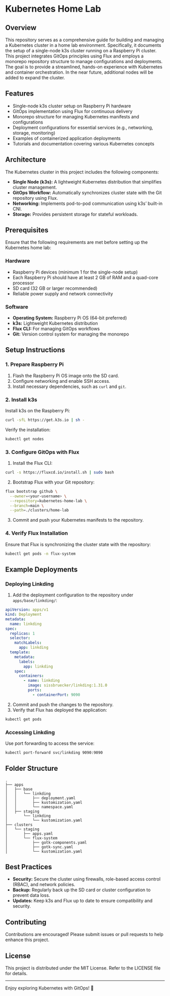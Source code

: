 # Kubernetes Home Lab

## Overview

This repository serves as a comprehensive guide for building and managing a Kubernetes cluster in a home lab environment. Specifically, it documents the setup of a single-node k3s cluster running on a Raspberry Pi cluster. This project integrates GitOps principles using Flux and employs a monorepo repository structure to manage configurations and deployments. The goal is to provide a streamlined, hands-on experience with Kubernetes and container orchestration. In the near future, additional nodes will be added to expand the cluster.

## Features

- Single-node k3s cluster setup on Raspberry Pi hardware
- GitOps implementation using Flux for continuous delivery
- Monorepo structure for managing Kubernetes manifests and configurations
- Deployment configurations for essential services (e.g., networking, storage, monitoring)
- Examples of containerized application deployments
- Tutorials and documentation covering various Kubernetes concepts

## Architecture

The Kubernetes cluster in this project includes the following components:

- **Single Node (k3s):** A lightweight Kubernetes distribution that simplifies cluster management.
- **GitOps Workflow:** Automatically synchronizes cluster state with the Git repository using Flux.
- **Networking:** Implements pod-to-pod communication using k3s’ built-in CNI.
- **Storage:** Provides persistent storage for stateful workloads.

## Prerequisites

Ensure that the following requirements are met before setting up the Kubernetes home lab:

### Hardware

- Raspberry Pi devices (minimum 1 for the single-node setup)
- Each Raspberry Pi should have at least 2 GB of RAM and a quad-core processor
- SD card (32 GB or larger recommended)
- Reliable power supply and network connectivity

### Software

- **Operating System:** Raspberry Pi OS (64-bit preferred)
- **k3s:** Lightweight Kubernetes distribution
- **Flux CLI:** For managing GitOps workflows
- **Git:** Version control system for managing the monorepo

## Setup Instructions

### 1. Prepare Raspberry Pi

1. Flash the Raspberry Pi OS image onto the SD card.
2. Configure networking and enable SSH access.
3. Install necessary dependencies, such as `curl` and `git`.

### 2. Install k3s

Install k3s on the Raspberry Pi:

```bash
curl -sfL https://get.k3s.io | sh -
```

Verify the installation:

```bash
kubectl get nodes
```

### 3. Configure GitOps with Flux

1. Install the Flux CLI:

```bash
curl -s https://fluxcd.io/install.sh | sudo bash
```

2. Bootstrap Flux with your Git repository:

```bash
flux bootstrap github \
  --owner=<your-username> \
  --repository=kubernetes-home-lab \
  --branch=main \
  --path=./clusters/home-lab
```

3. Commit and push your Kubernetes manifests to the repository.

### 4. Verify Flux Installation

Ensure that Flux is synchronizing the cluster state with the repository:

```bash
kubectl get pods -n flux-system
```

## Example Deployments

### Deploying Linkding

1. Add the deployment configuration to the repository under `apps/base/linkding/`:

```yaml
apiVersion: apps/v1
kind: Deployment
metadata:
  name: linkding
spec:
  replicas: 1
  selector:
    matchLabels:
      app: linkding
  template:
    metadata:
      labels:
        app: linkding
    spec:
      containers:
        - name: linkding
          image: sissbruecker/linkding:1.31.0
          ports:
            - containerPort: 9090
```

2. Commit and push the changes to the repository.
3. Verify that Flux has deployed the application:

```bash
kubectl get pods
```

### Accessing Linkding

Use port forwarding to access the service:

```bash
kubectl port-forward svc/linkding 9090:9090
```

## Folder Structure

```
.
├── apps
│   ├── base
│   │   └── linkding
│   │       ├── deployment.yaml
│   │       ├── kustomization.yaml
│   │       └── namespace.yaml
│   ├── staging
│       └── linkding
│           └── kustomization.yaml
├── clusters
│   └── staging
│       ├── apps.yaml
│       └── flux-system
│           ├── gotk-components.yaml
│           ├── gotk-sync.yaml
│           └── kustomization.yaml
```

## Best Practices

- **Security:** Secure the cluster using firewalls, role-based access control (RBAC), and network policies.
- **Backup:** Regularly back up the SD card or cluster configuration to prevent data loss.
- **Updates:** Keep k3s and Flux up to date to ensure compatibility and security.

## Contributing

Contributions are encouraged! Please submit issues or pull requests to help enhance this project.

## License

This project is distributed under the MIT License. Refer to the LICENSE file for details.

---

Enjoy exploring Kubernetes with GitOps! 🚀
